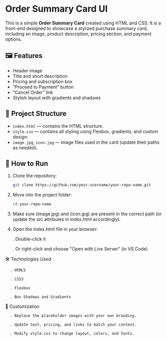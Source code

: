 # Order Summary Card UI

This is a simple **Order Summary Card** created using HTML and CSS. It is a front-end designed to showcase a stylized purchase summary card, including an image, product description, pricing section, and payment options.

## 🖼️ Features

- Header image
- Title and short description
- Pricing and subscription box
- “Proceed to Payment” button
- “Cancel Order” link
- Stylish layout with gradients and shadows

## 📁 Project Structure

- `index.html` — contains the HTML structure.
- `style.css` — contains all styling using Flexbox, gradients, and custom design.
- `image.jpg`, `icon.jpg` — image files used in the card (update their paths as needed).

## 🚀 How to Run

1. Clone the repository:
   ```bash
   git clone https://github.com/your-username/your-repo-name.git
   
 2. Move into the project folder:
    ```bash
    cd your-repo-name
    
 3. Make sure (image.jpg) and (icon.jpg) are present in the correct path (or update the src attributes in index.html accordingly).

 4. Open the index.html file in your browser:
    
    . Double-click it

    . Or right-click and choose "Open with Live Server" (in VS Code)


 🛠️ Technologies Used
   
      . HTML5

      . CSS3

      . Flexbox

      . Box Shadows and Gradients

 📌 Customization

      . Replace the placeholder images with your own branding.

      . Update text, pricing, and links to match your content.

      . Modify style.css to change layout, colors, and fonts.






